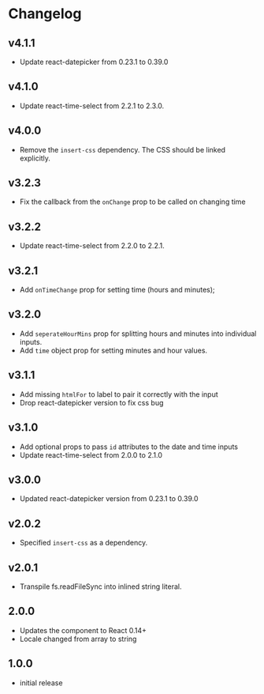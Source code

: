 # Changelog

## v4.1.1
- Update react-datepicker from 0.23.1 to 0.39.0

## v4.1.0
- Update react-time-select from 2.2.1 to 2.3.0.

## v4.0.0
- Remove the `insert-css` dependency. The CSS should be linked explicitly.

## v3.2.3
- Fix the callback from the `onChange` prop to be called on changing time

## v3.2.2
- Update react-time-select from 2.2.0 to 2.2.1.

## v3.2.1
- Add `onTimeChange` prop for setting time (hours and minutes);

## v3.2.0
- Add `seperateHourMins` prop for splitting hours and minutes into individual inputs.
- Add `time` object prop for setting minutes and hour values.

## v3.1.1
- Add missing `htmlFor` to label to pair it correctly with the input
- Drop react-datepicker version to fix css bug

## v3.1.0
- Add optional props to pass `id` attributes to the date and time inputs
- Update react-time-select from 2.0.0 to 2.1.0

## v3.0.0

- Updated react-datepicker version from 0.23.1 to 0.39.0

## v2.0.2

- Specified `insert-css` as a dependency.

## v2.0.1

- Transpile fs.readFileSync into inlined string literal.

## 2.0.0

- Updates the component to React 0.14+
- Locale changed from array to string

## 1.0.0

- initial release
